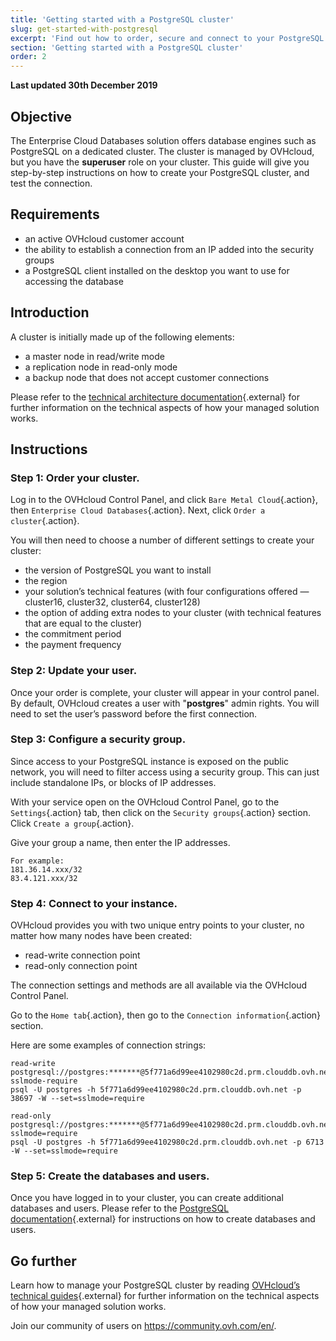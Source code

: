 ```yaml
---
title: 'Getting started with a PostgreSQL cluster'
slug: get-started-with-postgresql
excerpt: 'Find out how to order, secure and connect to your PostgreSQL instance'
section: 'Getting started with a PostgreSQL cluster'
order: 2
---
```


**Last updated 30th December 2019**

## Objective

The Enterprise Cloud Databases solution offers database engines such as PostgreSQL on a dedicated cluster.
The cluster is managed by OVHcloud, but you have the **superuser** role on your cluster.
This guide will give you step-by-step instructions on how to create your PostgreSQL cluster, and test the connection.

## Requirements
- an active OVHcloud customer account
- the ability to establish a connection from an IP added into the security groups
- a PostgreSQL client installed on the desktop you want to use for accessing the database

## Introduction
A cluster is initially made up of the following elements:

- a master node in read/write mode
- a replication node in read-only mode
- a backup node that does not accept customer connections

Please refer to the [technical architecture documentation](https://www.postgresql.org/docs/){.external} for further information on the technical aspects of how your managed solution works.

## Instructions

### Step 1: Order your cluster.

Log in to the OVHcloud Control Panel, and click `Bare Metal Cloud`{.action}, then `Enterprise Cloud Databases`{.action}. Next, click `Order a cluster`{.action}.

You will then need to choose a number of different settings to create your cluster:

- the version of PostgreSQL you want to install
- the region
- your solution’s technical features (with four configurations offered — cluster16, cluster32, cluster64, cluster128)
- the option of adding extra nodes to your cluster (with technical features that are equal to the cluster)
- the commitment period
- the payment frequency

### Step 2: Update your user.

Once your order is complete, your cluster will appear in your control panel. By default, OVHcloud creates a user with  "**postgres**" admin rights. You will need to set the user’s password before the first connection.

### Step 3: Configure a security group.

Since access to your PostgreSQL instance is exposed on the public network, you will need to filter access using a security group. This can just include standalone IPs, or blocks of IP addresses.

With your service open on the OVHcloud Control Panel, go to the `Settings`{.action} tab, then click on the `Security groups`{.action} section. Click `Create a group`{.action}.

Give your group a name, then enter the IP addresses. 

```
For example:
181.36.14.xxx/32
83.4.121.xxx/32
```

### Step 4: Connect to your instance.

OVHcloud provides you with two unique entry points to your cluster, no matter how many nodes have been created:

- read-write connection point
- read-only connection point

The connection settings and methods are all available via the OVHcloud Control Panel.

Go to the `Home tab`{.action}, then go to the `Connection information`{.action} section.

Here are some examples of connection strings:

```
read-write
postgresql://postgres:*******@5f771a6d99ee4102980c2d.prm.clouddb.ovh.net:38697/postgres?sslmode-require
psql -U postgres -h 5f771a6d99ee4102980c2d.prm.clouddb.ovh.net -p 38697 -W --set=sslmode=require
```
   
```
read-only
postgresql://postgres:*******@5f771a6d99ee4102980c2d.prm.clouddb.ovh.net:6713/postgres?sslmode=require
psql -U postgres -h 5f771a6d99ee4102980c2d.prm.clouddb.ovh.net -p 6713 -W --set=sslmode=require
```

### Step 5: Create the databases and users.

Once you have logged in to your cluster, you can create additional databases and users. Please refer to the [PostgreSQL documentation](https://www.postgresql.org/docs/){.external} for instructions on how to create databases and users.


## Go further

Learn how to manage your PostgreSQL cluster by reading [OVHcloud’s technical guides](../){.external} for further information on the technical aspects of how your managed solution works.

Join our community of users on <https://community.ovh.com/en/>.
